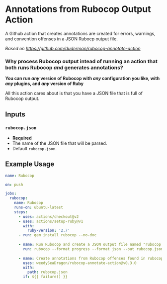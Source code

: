 # Annotations from Rubocop Output Action
A Github action that creates annotations are created for errors, warnings, and convention offenses in a JSON Rubocp output file.

_Based on https://github.com/duderman/rubocop-annotate-action_


### Why process Rubocop output intead of running an action that both runs Rubocop _and_ generates annotations?

**You can run _any_ version of Rubocop with _any_ configuration you like, with _any_ plugins, 
   and _any_ version of Ruby**

All this action cares about is that you have a JSON file that is full of Rubocop output.

## Inputs

### `rubocop.json`

- **Required** 
- The name of the JSON file that will be parsed.
- Default `rubocop.json`.


## Example Usage

```yml
name: Rubocop

on: push

jobs:
  rubocop:
    name: Rubocop
    runs-on: ubuntu-latest
    steps:
      - uses: actions/checkout@v2
      - uses: actions/setup-ruby@v1
        with:
          ruby-version: '2.7'
      - run: gem install rubocop --no-doc
      
      - name: Run Rubocop and create a JSON output file named "rubocop.json"
        run: rubocop --format progress --format json --out rubocop.json
        
      - name: Create annotations from Rubocop offenses found in rubocop.json if there is a failure in the steps above  
        uses: weedySeaDragon/rubocop-annotate-action@v0.3.0
        with:
          path: rubocop.json
        if: ${{ failure() }}
```
